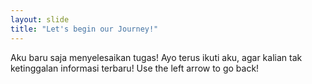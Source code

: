```yaml
---
layout: slide
title: "Let's begin our Journey!"
---
```

Aku baru saja menyelesaikan tugas! Ayo terus ikuti aku, agar kalian tak ketinggalan informasi terbaru!
Use the left arrow to go back!
